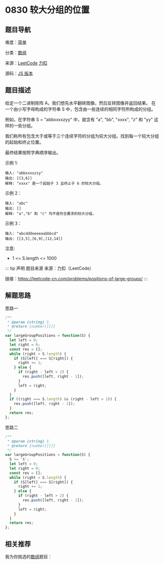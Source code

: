 # 0830 较大分组的位置


## 题目导航

难度：[简单](/solution/easy/)

分类：[数组](/art/array.html)

来源：[LeetCode](https://leetcode.com/problems/positions-of-large-groups/)  [力扣](https://leetcode-cn.com/problems/positions-of-large-groups/)

源码：[JS 版本](https://github.com/swpuLeo/leetcode/blob/master/src/easy/0830-positions-of-large-groups.js)






## 题目描述

给定一个二进制矩阵 A，我们想先水平翻转图像，然后反转图像并返回结果。
在一个由小写字母构成的字符串 S 中，包含由一些连续的相同字符所构成的分组。

例如，在字符串 S = "abbxxxxzyy" 中，就含有 "a", "bb", "xxxx", "z" 和 "yy" 这样的一些分组。

我们称所有包含大于或等于三个连续字符的分组为较大分组。找到每一个较大分组的起始和终止位置。

最终结果按照字典顺序输出。


示例 1:

```
输入: "abbxxxxzzy"
输出: [[3,6]]
解释: "xxxx" 是一个起始于 3 且终止于 6 的较大分组。
```

示例 2：

```
输入: "abc"
输出: []
解释: "a","b" 和 "c" 均不是符合要求的较大分组。
```

示例 3：

```
输入: "abcdddeeeeaabbbcd"
输出: [[3,5],[6,9],[12,14]]
```


注意:
- 1 <= S.length <= 1000


::: tip 声明 题目来源
来源：力扣（LeetCode）

链接：https://leetcode-cn.com/problems/positions-of-large-groups/
:::



## 解题思路


思路一

```js
/**
 * @param {string} S
 * @return {number[][]}
 */
var largeGroupPositions = function(S) {
  let left = 0;
  let right = 0;
  const res = [];
  while (right < S.length) {
    if (S[left] === S[right]) {
      right += 1;
    } else {
      if (right - left > 2) {
        res.push([left, right - 1]);
      }
      left = right;
    }
  }
  if ((right === S.length) && (right - left > 2)) {
    res.push([left, right - 1]);
  }
  return res;
};
```

思路二

```js
/**
 * @param {string} S
 * @return {number[][]}
 */
var largeGroupPositions = function(S) {
  S += 'A';
  let left = 0;
  let right = 0;
  const res = [];
  while (right < S.length) {
    if (S[left] === S[right]) {
      right += 1;
    } else {
      if (right - left > 2) {
        res.push([left, right - 1]);
      }
      left = right;
    }
  }
  return res;
};
```





## 相关推荐

我为你挑选的[数组](/art/array.html)题目：
